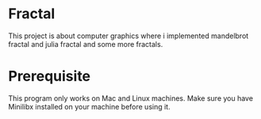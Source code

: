 # Fractal
This project is about computer graphics where i implemented mandelbrot fractal and julia fractal and some more fractals.

# Prerequisite
This program only works on Mac and Linux machines.
Make sure you have Minilibx installed on your machine before using it.
